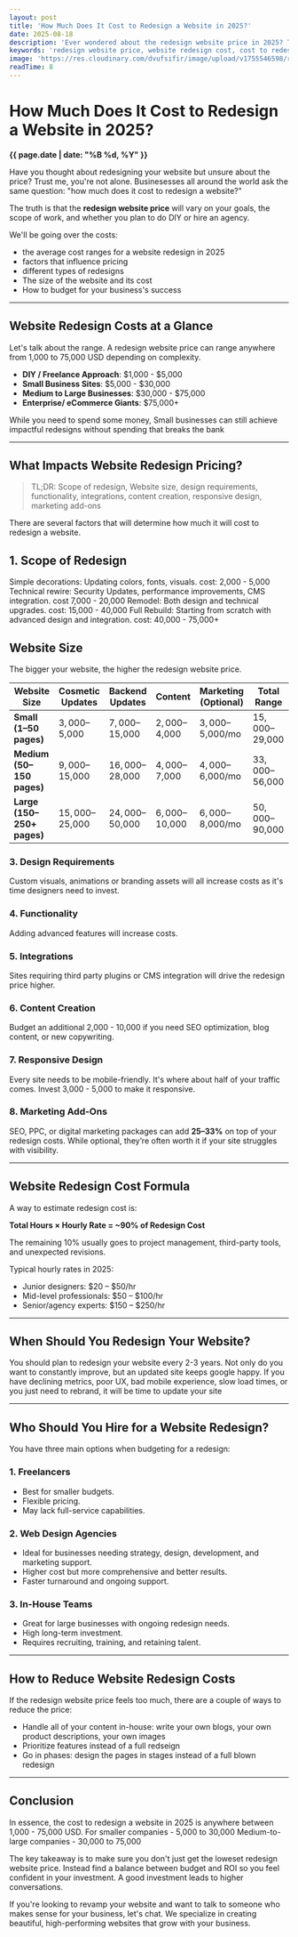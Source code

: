 ```yaml
---
layout: post
title: 'How Much Does It Cost to Redesign a Website in 2025?'
date: 2025-08-18
description: 'Ever wondered about the redesign website price in 2025? This guide covers website redesign costs, factors that affect pricing, and how to choose the right option for your business.'
keywords: 'redesign website price, website redesign cost, cost to redesign a website, website redesign pricing, business website redesign, mobile-friendly website redesign, web design agency pricing'
image: 'https://res.cloudinary.com/dvufsifir/image/upload/v1755546598/redesign_website.webp'
readTime: 8
---
```

# How Much Does It Cost to Redesign a Website in 2025?
**{{ page.date | date: "%B %d, %Y" }}**

Have you thought about redesigning your website but unsure about the price? Trust me, you're not alone. Businesesses all around the world ask the same question: "how much does it cost to redesign a website?" 

The truth is that the **redesign website price** will vary on your goals, the scope of work, and whether you plan to do DIY or hire an agency.

We'll be going over the costs:
- the average cost ranges for a website redesign in 2025
- factors that influence pricing
- different types of redesigns 
- The size of the website and its cost
- How to budget for your business's success


---

## Website Redesign Costs at a Glance
Let's talk about the range. A redesign website price can range anywhere from 1,000 to 75,000 USD depending on complexity.

- **DIY / Freelance Approach**: $1,000 - $5,000
- **Small Business Sites**: $5,000 - $30,000
- **Medium to Large Businesses**: $30,000 - $75,000
- **Enterprise/ eCommerce Giants**: $75,000+

While you need to spend some money, Small businesses can still achieve impactful redesigns without spending that breaks the bank


---

## What Impacts Website Redesign Pricing?
> TL;DR: Scope of redesign, Website size, design requirements, functionality, integrations, content creation, responsive design, marketing add-ons

There are several factors that will determine how much it will cost to redesign a website. 

## 1. Scope of Redesign

Simple decorations: Updating colors, fonts, visuals. cost: 2,000 - 5,000
Technical rewire: Security Updates, performance improvements, CMS integration. cost 7,000 - 20,000
Remodel: Both design and technical upgrades. cost: 15,000 - 40,000
Full Rebuild: Starting from scratch with advanced design and integration. cost: 40,000 - 75,000+

## Website Size

The bigger your website, the higher the redesign website price.

| Website Size               | Cosmetic Updates | Backend Updates | Content        | Marketing (Optional) | Total Range     |
| -------------------------- | ---------------- | --------------- | -------------- | -------------------- | --------------- |
| **Small (1–50 pages)**     | $3,000–$5,000    | $7,000–$15,000  | $2,000–$4,000  | $3,000–$5,000/mo     | $15,000–$29,000 |
| **Medium (50–150 pages)**  | $9,000–$15,000   | $16,000–$28,000 | $4,000–$7,000  | $4,000–$6,000/mo     | $33,000–$56,000 |
| **Large (150–250+ pages)** | $15,000–$25,000  | $24,000–$50,000 | $6,000–$10,000 | $6,000–$8,000/mo     | $50,000–$90,000 |

### 3. Design Requirements

Custom visuals, animations or branding assets will all increase costs as it's time designers need to invest.

### 4. Functionality

Adding advanced features will increase costs.

### 5. Integrations

Sites requiring third party plugins or CMS integration will drive the redesign price higher.

### 6. Content Creation

Budget an additional 2,000 - 10,000 if you need SEO optimization, blog content, or new copywriting. 


### 7. Responsive Design

Every site needs to be mobile-friendly. It's where about half of your traffic comes. Invest 3,000 - 5,000 to make it responsive.

### 8. Marketing Add-Ons

SEO, PPC, or digital marketing packages can add **25–33%** on top of your redesign costs. While optional, they’re often worth it if your site struggles with visibility.

---

## Website Redesign Cost Formula

A way to estimate redesign cost is:

**Total Hours × Hourly Rate = ~90% of Redesign Cost**

The remaining 10% usually goes to project management, third-party tools, and unexpected revisions.

Typical hourly rates in 2025:

- Junior designers: $20 – $50/hr
- Mid-level professionals: $50 – $100/hr
- Senior/agency experts: $150 – $250/hr

---

## When Should You Redesign Your Website?
You should plan to redesign your website every 2-3 years. Not only do you want to constantly improve, but an updated site keeps google happy. If you have declining metrics, poor UX, bad mobile experience, slow load times, or you just need to rebrand, it will be time to update your site

---

## Who Should You Hire for a Website Redesign?

You have three main options when budgeting for a redesign:

### 1. **Freelancers**

- Best for smaller budgets.
- Flexible pricing.
- May lack full-service capabilities.

### 2. **Web Design Agencies**

- Ideal for businesses needing strategy, design, development, and marketing support.
- Higher cost but more comprehensive and better results. 
- Faster turnaround and ongoing support.

### 3. **In-House Teams**

- Great for large businesses with ongoing redesign needs.
- High long-term investment.
- Requires recruiting, training, and retaining talent.

---

## How to Reduce Website Redesign Costs
If the redesign website price feels too much, there are a couple of ways to reduce the price:

- Handle all of your content in-house: write your own blogs, your own product descriptions, your own images
- Prioritize features instead of a full redseign
- Go in phases: design the pages in stages instead of a full blown redesign

---

## Conclusion

In essence, the cost to redesign a website in 2025 is anywhere between 1,000 - 75,000 USD. 
For smaller companies - 5,000 to 30,000
Medium-to-large companies - 30,000 to 75,000

The key takeaway is to make sure you don't just get the loweset redesign website price. Instead find a balance between budget and ROI so you feel confident in your investment. A good investment leads to higher conversations. 

If you're looking to revamp your website and want to talk to someone who makes sense for your business, let's chat. We specialize in creating beautiful, high-performing websites that grow with your business. 

